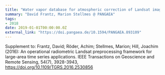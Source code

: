```yaml
---
title: "Water vapor database for atmospheric correction of Landsat imagery"
summary: "David Frantz, Marion Stellmes @ PANGAEA"
tags:
- 2018
date: 2019-01-01T00:00:00.0Z
external_link: "https://doi.pangaea.de/10.1594/PANGAEA.893109"
---
```


Supplement to: Frantz, David; Röder, Achim; Stellmes, Marion; Hill, Joachim (2016): An operational radiometric Landsat preprocessing framework for large-area time series applications. IEEE Transactions on Geoscience and Remote Sensing, 54(7), 3928-3943, https://doi.org/10.1109/TGRS.2016.2530856